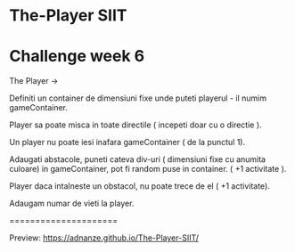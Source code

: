 # The-Player SIIT
# Challenge week 6

The Player -> 

Definiti un container de dimensiuni fixe unde puteti playerul - il numim gameContainer.

Player sa poate misca in toate directile ( incepeti doar cu o directie ).

Un player nu poate iesi inafara gameContainer ( de la punctul 1).

Adaugati abstacole, puneti cateva div-uri ( dimensiuni fixe cu anumita culoare) in gameContainer, pot fi random puse in container. ( +1 activitate ).

Player daca intalneste un obstacol, nu poate trece de el ( +1 activitate).

Adaugam numar de vieti la player.

=====================

Preview: https://adnanze.github.io/The-Player-SIIT/
